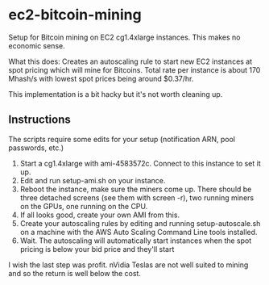 ec2-bitcoin-mining
==================

Setup for Bitcoin mining on EC2 cg1.4xlarge instances. This makes no economic sense.

What this does: Creates an autoscaling rule to start new EC2 instances at spot pricing which will mine for Bitcoins. Total rate per instance is about 170 Mhash/s with lowest spot prices being around $0.37/hr. 

This implementation is a bit hacky but it's not worth cleaning up.

Instructions
------------
The scripts require some edits for your setup (notification ARN, pool passwords, etc.)

1. Start a cg1.4xlarge with ami-4583572c. Connect to this instance to set it up.
1. Edit and run setup-ami.sh on your instance.
1. Reboot the instance, make sure the miners come up. There should be three detached screens (see them with screen -r), two running miners on the GPUs, one running on the CPU.
1. If all looks good, create your own AMI from this.
1. Create your autoscaling rules by editing and running setup-autoscale.sh on a machine with the AWS Auto Scaling Command Line tools installed.
1. Wait. The autoscaling will automatically start instances when the spot pricing is below your bid price and they'll start

I wish the last step was profit. nVidia Teslas are not well suited to mining and so the return is well below the cost.

